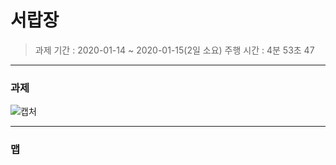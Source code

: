 # 서랍장
> 과제 기간 : 2020-01-14 ~ 2020-01-15(2일 소요)
> 주행 시간 : 4분 53초 47
***
### 과제
![캡처](https://user-images.githubusercontent.com/68007145/104690228-67298180-5747-11eb-9b8f-637d802d1a7b.PNG)
***
### 맵

